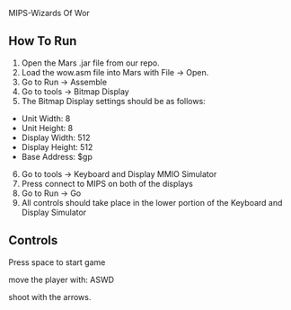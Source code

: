 MIPS-Wizards Of Wor


## How To Run

1. Open the Mars .jar file from our repo.
2. Load the wow.asm file into Mars with File -> Open.
3. Go to Run -> Assemble
4. Go to tools -> Bitmap Display
5. The Bitmap Display settings should be as follows:
  - Unit Width: 8
  - Unit Height: 8
  - Display Width: 512
  - Display Height: 512
  - Base Address: $gp
6. Go to tools -> Keyboard and Display MMIO Simulator
7. Press connect to MIPS on both of the displays
8. Go to Run -> Go
9. All controls should take place in the lower portion of the Keyboard and Display Simulator

## Controls

Press space to start game

move the player with:  ASWD

shoot with the arrows.
